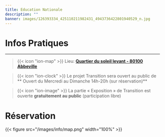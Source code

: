 ```yaml
---
title: Education Nationale
description: ""
banner: images/126393334_425110211982431_4943736422801940529_n.jpg
---
```


# Infos Pratiques

***

> {{< icon "ion-map" >}} Lieu: [**Quartier du soleil levant - 80100 Abbeville**](https://www.google.com/maps/place/Rue+des+Tilleuls,+80100+Abbeville/@50.1080852,1.8526973,17z/data=!4m5!3m4!1s0x47dd8ced60d85ddf:0xde677403fb290e85!8m2!3d50.108216!4d1.854886)

> {{< icon "ion-clock" >}} Le projet Transition sera ouvert au public de **
> Ouvert du Mercredi au Dimanche 14h-20h (sur réservation)**

> {{< icon "ion-image" >}} La partie « Exposition » de Transition est ouverte **gratuitement au public** (participation libre)

# Réservation

{{< figure src="/images/info/map.png" width="100%" >}}